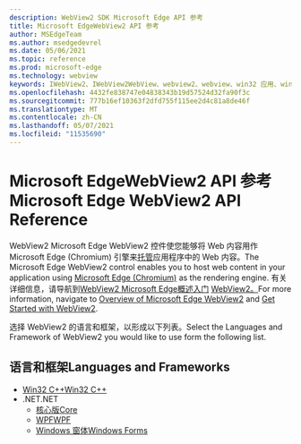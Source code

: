 ```yaml
---
description: WebView2 SDK Microsoft Edge API 参考
title: Microsoft EdgeWebView2 API 参考
author: MSEdgeTeam
ms.author: msedgedevrel
ms.date: 05/06/2021
ms.topic: reference
ms.prod: microsoft-edge
ms.technology: webview
keywords: IWebView2、IWebView2WebView、webview2、webview、win32 应用、win32、edge、ICoreWebView2、ICoreWebView2Controller、浏览器控件
ms.openlocfilehash: 4432fe838747e04838343b19d57524d32fa90f3c
ms.sourcegitcommit: 777b16ef10363f2dfd755f115ee2d4c81a8de46f
ms.translationtype: MT
ms.contentlocale: zh-CN
ms.lasthandoff: 05/07/2021
ms.locfileid: "11535690"
---
```

# <a name="microsoft-edge-webview2-api-reference"></a><span data-ttu-id="ad0b3-104">Microsoft EdgeWebView2 API 参考</span><span class="sxs-lookup"><span data-stu-id="ad0b3-104">Microsoft Edge WebView2 API Reference</span></span>  

<span data-ttu-id="ad0b3-105">WebView2 Microsoft Edge WebView2 控件使您能够将 Web 内容用作Microsoft Edge (Chromium) 引擎来[托管](https://www.microsoftedgeinsider.com)应用程序中的 Web 内容。</span><span class="sxs-lookup"><span data-stu-id="ad0b3-105">The Microsoft Edge WebView2 control enables you to host web content in your application using [Microsoft Edge (Chromium)](https://www.microsoftedgeinsider.com) as the rendering engine.</span></span>  <span data-ttu-id="ad0b3-106">有关详细信息，请导航到[WebView2 Microsoft Edge概述入门](./index.md) [WebView2。](./get-started/win32.md)</span><span class="sxs-lookup"><span data-stu-id="ad0b3-106">For more information, navigate to [Overview of Microsoft Edge WebView2](./index.md) and [Get Started with WebView2](./get-started/win32.md).</span></span>  

<span data-ttu-id="ad0b3-107">选择 WebView2 的语言和框架，以形成以下列表。</span><span class="sxs-lookup"><span data-stu-id="ad0b3-107">Select the Languages and Framework of WebView2 you would like to use form the following list.</span></span>  

## <a name="languages-and-frameworks"></a><span data-ttu-id="ad0b3-108">语言和框架</span><span class="sxs-lookup"><span data-stu-id="ad0b3-108">Languages and Frameworks</span></span>  

*   [<span data-ttu-id="ad0b3-109">Win32 C++</span><span class="sxs-lookup"><span data-stu-id="ad0b3-109">Win32 C++</span></span>](/microsoft-edge/webview2/reference/win32/index)  
*   <span data-ttu-id="ad0b3-110">.NET</span><span class="sxs-lookup"><span data-stu-id="ad0b3-110">.NET</span></span>  
    *   [<span data-ttu-id="ad0b3-111">核心版</span><span class="sxs-lookup"><span data-stu-id="ad0b3-111">Core</span></span>][DotnetMicrosoftWebWebView2CoreNamespace]  
    *   [<span data-ttu-id="ad0b3-112">WPF</span><span class="sxs-lookup"><span data-stu-id="ad0b3-112">WPF</span></span>][DotnetMicrosoftWebWebView2WpfNamespace]  
    *   [<span data-ttu-id="ad0b3-113">Windows 窗体</span><span class="sxs-lookup"><span data-stu-id="ad0b3-113">Windows Forms</span></span>][DotnetMicrosoftWebWebView2WinformsNamespace]  
        
<!-- links -->  

[DotnetMicrosoftWebWebview2CoreNamespace]: /dotnet/api/microsoft.web.webview2.core "Microsoft.Web.WebView2.Core 命名空间|Microsoft Docs"
[DotnetMicrosoftWebWebview2WpfNamespace]: /dotnet/api/microsoft.web.webview2.wpf "Microsoft.Web.WebView2.Wpf 命名空间|Microsoft Docs"
[DotnetMicrosoftWebWebview2WinformsNamespace]: /dotnet/api/microsoft.web.webview2.winforms "Microsoft.Web.WebView2.WinForms 命名空间|Microsoft Docs"
